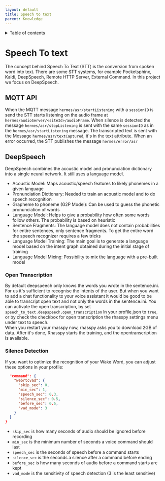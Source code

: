 ```yaml
---
layout: default
title: Speech to text
parent: Knowledge
---
```


<details close markdown="block">
  <summary>
    Table of contents
  </summary>
  {: .text-delta }
1. TOC
{:toc}
</details>

# Speech To text
The concept behind Speech To Text (STT) is the conversion from spoken word into text.
There are some STT systems, for example Pocketsphinx, Kaldi, DeepSpeech, Remote HTTP Server, External Command.
In this project we focus on DeepSpeech. 
 
## MQTT API
When the MQTT message ``hermes/asr/startListening`` with a ``sessionID`` is send the STT starts listening on the 
audio frame at ``hermes/audioServer/<siteId>/audioFrame``. 
When silence is detected the message ``hermes/asr/stopListening`` is sent with the same ``sessionID`` as in the ``hermes/asr/startListening`` message.
The transcripted text is sent with the Message ``hermes/asr/textCaptured``, it's in the text attribute. When an error occurred, the STT publishes the message ``hermes/error/asr``
 
## DeepSpeech
DeepSpeech combines the acoustic model and pronunciation dictionary into a single neural network. It still uses a 
language model.
- Acoustic Model: Maps acoustic/speech features to likely phonemes in a given language
- Pronunciation Dictionary: Needed to train an acoustic model and to do speech recognition
- Grapheme to phoneme (G2P Model): Can be used to guess the phonetic pronunciation of words
- Language Model: Helps to give a probability how often some words follow others. The probability is based on heuristic
- Sentence Fragments: The language model does not contain probabilities for entire sentences, only sentence fragments. 
To get the entire word the speech recognizer requires a few tricks
- Language Model Training: The main goal is to generate a language model based on the intent graph obtained during the 
initial stage of training
- Language Model Mixing: Possibility to mix the language with a pre-built model
 
### Open Transcription
By default deepspeech only knows the words you wrote in the sentence.ini. For us it's sufficient to recognise the 
intents of the user. But when you want to add a chat functionality to your voice assistant it would be good to be 
able to transcript open text and not only the words in the sentence.ini. You can activate the open transcription, 
by set ``speech_to_text.deepspeech.open_transcription`` ìn your profile.json to ``true``, or by check the checkbox 
for open transcription the rhasspy settings menu under text to speech.    
When you restart your rhasspy now, rhasspy asks you to download 2GB of data. After it's done, Rhasspy starts the training, 
and the opentranscription is available. 
 
### Silence Detection
If you want to optimize the recognition of your Wake Word, you can adjust these options in your profile:
 
```JSON
  "command": {
    "webrtcvad": {
      "skip_sec": 0,
      "min_sec": 1,
      "speech_sec": 0.3,
      "silence_sec": 0.5,
      "before_sec": 0.5,
      "vad_mode": 3
    }
  }
}
```
 
* `skip_sec` is how many seconds of audio should be ignored before recording
* `min_sec` is the minimum number of seconds a voice command should last
* `speech_sec` is the seconds of speech before a command starts
* `silence_sec` is the seconds a silence after a command before ending
* `before_sec` is how many seconds of audio before a command starts are kept
* `vad_mode` is the sensitivity of speech detection (3 is the least sensitive)

